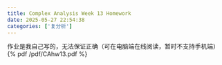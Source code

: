 ```yaml
---
title: Complex Analysis Week 13 Homework
date: 2025-05-27 22:54:38
categories: ['复分析']
---
```

作业是我自己写的，无法保证正确（可在电脑端在线阅读，暂时不支持手机端）
{% pdf /pdf/CAhw13.pdf %}
